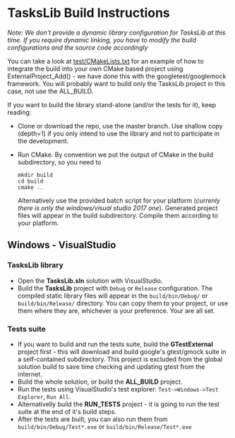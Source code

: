 # TasksLib Build Instructions #

*Note: We don't provide a dynamic library configuration for TasksLib at this time. If you require dynamic linking, you have to modify the build configurations and the source code accordingly*

You can take a look at [test/CMakeLists.txt](../test/CMakeLists.txt) for an example of how to integrate the build into your own CMake based project using ExternalProject_Add() - we have done this with the googletest/googlemock framework. You will probably want to build only the TasksLib project in this case, not use the ALL_BUILD. 

If you want to build the library stand-alone (and/or the tests for it), keep reading:

- Clone or download the repo, use the master branch. Use shallow copy (depth=1) if you only intend to use the library and not to participate in the development.

- Run CMake. 
By convention we put the output of CMake in the build subdirectory, so you need to
  ```
  mkdir build
  cd build
  cmake ..
  ```
  Alternatively use the provided batch script for your platform (*currenly there is only the windows/visual studio 2017 one*). Generated project files will appear in the build subdirectory. Compile them according to your platform.

## Windows - VisualStudio ##

### TasksLib library ###

- Open the **TasksLib.sln** solution with VisualStudio.
- Build the **TasksLib** project with `Debug` or `Release` configuration. The compiled static library files will appear in the `build/bin/Debug/` or `build/bin/Release/` directory. You can copy them to your project, or use them where they are, whichever is your preference. Your are all set.

### Tests suite ###

- If you want to build and run the tests suite, build the **GTestExternal** project first - this will download and build google's gtest/gmock suite in a self-contained subdirectory. This project is excluded from the global solution build to save time checking and updating gtest from the internet.
- Build the whole solution, or build the **ALL_BUILD** project.
- Run the tests using VisualStudio's test explorer: `Test->Windows->Test Explorer`, `Run All`. 
- Alternativelly build the **RUN_TESTS** project - it is going to run the test suite at the end of it's build steps.
- After the tests are built, you can also run them from `build/bin/Debug/Test*.exe` or `build/bin/Release/Test*.exe`
